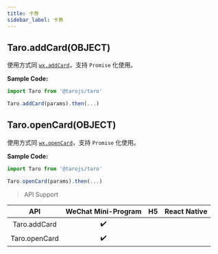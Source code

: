 ```yaml
---
title: 卡券
sidebar_label: 卡券
---
```


## Taro.addCard(OBJECT)

使用方式同 [`wx.addCard`](https://developers.weixin.qq.com/miniprogram/dev/api/wx.addCard.html)，支持 `Promise` 化使用。

**Sample Code:**

```jsx
import Taro from '@tarojs/taro'

Taro.addCard(params).then(...)
```

## Taro.openCard(OBJECT)

使用方式同 [`wx.openCard`](https://developers.weixin.qq.com/miniprogram/dev/api/wx.openCard.html)，支持 `Promise` 化使用。

**Sample Code:**

```jsx
import Taro from '@tarojs/taro'

Taro.openCard(params).then(...)
```

> API Support

|      API      | WeChat Mini-Program | H5 | React Native |
|:-------------:|:-------------------:|:--:|:------------:|
| Taro.addCard  |         ✔️          |    |              |
| Taro.openCard |         ✔️          |    |              |
